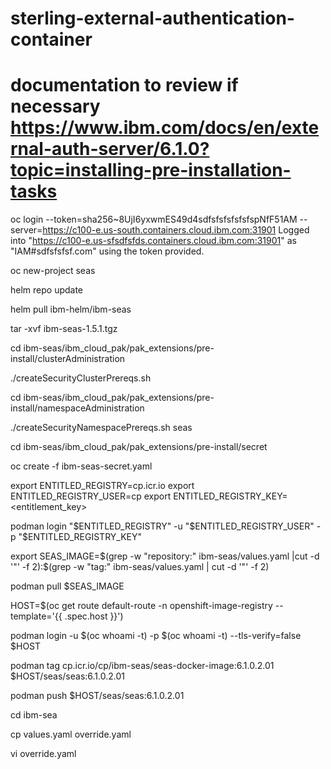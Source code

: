 # sterling-external-authentication-container

# documentation to review if necessary https://www.ibm.com/docs/en/external-auth-server/6.1.0?topic=installing-pre-installation-tasks

oc login --token=sha256~8UjI6yxwmES49d4sdfsfsfsfsfsfspNfF51AM --server=https://c100-e.us-south.containers.cloud.ibm.com:31901
Logged into "https://c100-e.us-sfsdfsfds.containers.cloud.ibm.com:31901" as "IAM#sdfsfsfsf.com" using the token provided.

oc new-project seas

helm repo update

helm pull ibm-helm/ibm-seas

tar -xvf ibm-seas-1.5.1.tgz

cd ibm-seas/ibm_cloud_pak/pak_extensions/pre-install/clusterAdministration

./createSecurityClusterPrereqs.sh

cd ibm-seas/ibm_cloud_pak/pak_extensions/pre-install/namespaceAdministration

./createSecurityNamespacePrereqs.sh seas

cd ibm-seas/ibm_cloud_pak/pak_extensions/pre-install/secret

oc create -f ibm-seas-secret.yaml

export ENTITLED_REGISTRY=cp.icr.io
export ENTITLED_REGISTRY_USER=cp
export ENTITLED_REGISTRY_KEY=<entitlement_key>

podman login "$ENTITLED_REGISTRY" -u "$ENTITLED_REGISTRY_USER" -p "$ENTITLED_REGISTRY_KEY"

export SEAS_IMAGE=$(grep -w "repository:" ibm-seas/values.yaml |cut -d '"' -f 2):$(grep -w "tag:" ibm-seas/values.yaml | cut -d '"' -f 2)
    
podman pull $SEAS_IMAGE

HOST=$(oc get route default-route -n openshift-image-registry --template='{{ .spec.host }}')

podman login -u $(oc whoami -t) -p $(oc whoami -t) --tls-verify=false $HOST

podman tag cp.icr.io/cp/ibm-seas/seas-docker-image:6.1.0.2.01 $HOST/seas/seas:6.1.0.2.01

podman push $HOST/seas/seas:6.1.0.2.01

cd ibm-sea

cp values.yaml override.yaml

vi override.yaml

